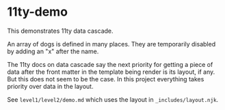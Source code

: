 # 11ty-demo

This demonstrates 11ty data cascade.

An array of dogs is defined in many places.
They are temporarily disabled by adding an "x" after the name.

The 11ty docs on data cascade say the next priority for getting a piece of data after the front matter in the template being render is its layout, if any.
But this does not seem to be the case.
In this project everything takes priority over data in the layout.

See `level1/level2/demo.md` which uses
the layout in `_includes/layout.njk`.

